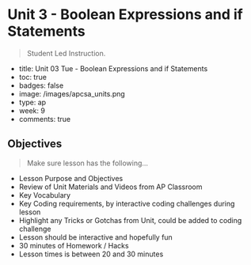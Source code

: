 # Unit 3 - Boolean Expressions and if Statements
>  Student Led Instruction.
- title: Unit 03 Tue - Boolean Expressions and if Statements
- toc: true
- badges: false
- image: /images/apcsa_units.png
- type: ap
- week: 9
- comments: true

## Objectives
> Make sure lesson has the following...
- Lesson Purpose and Objectives
- Review of Unit Materials and Videos from AP Classroom
- Key Vocabulary
- Key Coding requirements, by interactive coding challenges during lesson
- Highlight any Tricks or Gotchas from Unit, could be added to coding challenge
- Lesson should be interactive and hopefully fun
- 30 minutes of Homework / Hacks
- Lesson times is between 20 and 30 minutes
